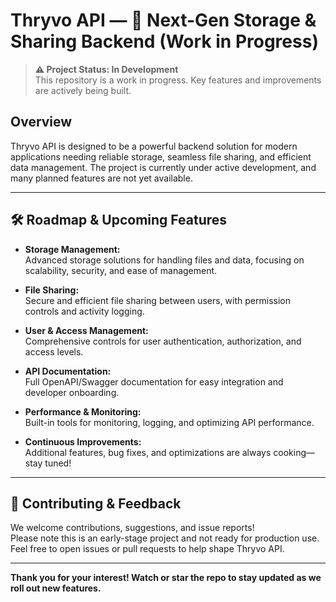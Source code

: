 # Thryvo API — 🚧 Next-Gen Storage & Sharing Backend (Work in Progress)

> **⚠️ Project Status: In Development**  
> This repository is a work in progress. Key features and improvements are actively being built.

## Overview

Thryvo API is designed to be a powerful backend solution for modern applications needing reliable storage, seamless file sharing, and efficient data management. The project is currently under active development, and many planned features are not yet available.

---

## 🛠️ Roadmap & Upcoming Features

- **Storage Management:**  
  Advanced storage solutions for handling files and data, focusing on scalability, security, and ease of management.

- **File Sharing:**  
  Secure and efficient file sharing between users, with permission controls and activity logging.

- **User & Access Management:**  
  Comprehensive controls for user authentication, authorization, and access levels.

- **API Documentation:**  
  Full OpenAPI/Swagger documentation for easy integration and developer onboarding.

- **Performance & Monitoring:**  
  Built-in tools for monitoring, logging, and optimizing API performance.

- **Continuous Improvements:**  
  Additional features, bug fixes, and optimizations are always cooking—stay tuned!

---

## 🙏 Contributing & Feedback

We welcome contributions, suggestions, and issue reports!  
Please note this is an early-stage project and not ready for production use. Feel free to open issues or pull requests to help shape Thryvo API.

---

**Thank you for your interest! Watch or star the repo to stay updated as we roll out new features.**
